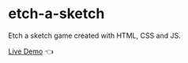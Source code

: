 # etch-a-sketch

Etch a sketch game created with HTML, CSS and JS.

[Live Demo](https://chicco4.github.io/recipes-website/) :point_left:
